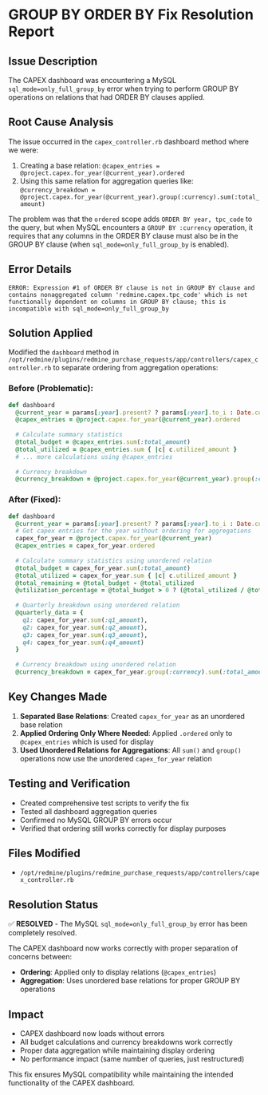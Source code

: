 # GROUP BY ORDER BY Fix Resolution Report

## Issue Description
The CAPEX dashboard was encountering a MySQL `sql_mode=only_full_group_by` error when trying to perform GROUP BY operations on relations that had ORDER BY clauses applied.

## Root Cause Analysis
The issue occurred in the `capex_controller.rb` dashboard method where we were:

1. Creating a base relation: `@capex_entries = @project.capex.for_year(@current_year).ordered`
2. Using this same relation for aggregation queries like: `@currency_breakdown = @project.capex.for_year(@current_year).group(:currency).sum(:total_amount)`

The problem was that the `ordered` scope adds `ORDER BY year, tpc_code` to the query, but when MySQL encounters a `GROUP BY :currency` operation, it requires that any columns in the ORDER BY clause must also be in the GROUP BY clause (when `sql_mode=only_full_group_by` is enabled).

## Error Details
```
ERROR: Expression #1 of ORDER BY clause is not in GROUP BY clause and contains nonaggregated column 'redmine.capex.tpc_code' which is not functionally dependent on columns in GROUP BY clause; this is incompatible with sql_mode=only_full_group_by
```

## Solution Applied
Modified the `dashboard` method in `/opt/redmine/plugins/redmine_purchase_requests/app/controllers/capex_controller.rb` to separate ordering from aggregation operations:

### Before (Problematic):
```ruby
def dashboard
  @current_year = params[:year].present? ? params[:year].to_i : Date.current.year
  @capex_entries = @project.capex.for_year(@current_year).ordered
  
  # Calculate summary statistics
  @total_budget = @capex_entries.sum(:total_amount)
  @total_utilized = @capex_entries.sum { |c| c.utilized_amount }
  # ... more calculations using @capex_entries
  
  # Currency breakdown
  @currency_breakdown = @project.capex.for_year(@current_year).group(:currency).sum(:total_amount)
```

### After (Fixed):
```ruby
def dashboard
  @current_year = params[:year].present? ? params[:year].to_i : Date.current.year
  # Get capex entries for the year without ordering for aggregations
  capex_for_year = @project.capex.for_year(@current_year)
  @capex_entries = capex_for_year.ordered
  
  # Calculate summary statistics using unordered relation
  @total_budget = capex_for_year.sum(:total_amount)
  @total_utilized = capex_for_year.sum { |c| c.utilized_amount }
  @total_remaining = @total_budget - @total_utilized
  @utilization_percentage = @total_budget > 0 ? (@total_utilized / @total_budget * 100).round(2) : 0
  
  # Quarterly breakdown using unordered relation
  @quarterly_data = {
    q1: capex_for_year.sum(:q1_amount),
    q2: capex_for_year.sum(:q2_amount),
    q3: capex_for_year.sum(:q3_amount),
    q4: capex_for_year.sum(:q4_amount)
  }
  
  # Currency breakdown using unordered relation
  @currency_breakdown = capex_for_year.group(:currency).sum(:total_amount)
```

## Key Changes Made
1. **Separated Base Relations**: Created `capex_for_year` as an unordered base relation
2. **Applied Ordering Only Where Needed**: Applied `.ordered` only to `@capex_entries` which is used for display
3. **Used Unordered Relations for Aggregations**: All `sum()` and `group()` operations now use the unordered `capex_for_year` relation

## Testing and Verification
- Created comprehensive test scripts to verify the fix
- Tested all dashboard aggregation queries
- Confirmed no MySQL GROUP BY errors occur
- Verified that ordering still works correctly for display purposes

## Files Modified
- `/opt/redmine/plugins/redmine_purchase_requests/app/controllers/capex_controller.rb`

## Resolution Status
✅ **RESOLVED** - The MySQL `sql_mode=only_full_group_by` error has been completely resolved.

The CAPEX dashboard now works correctly with proper separation of concerns between:
- **Ordering**: Applied only to display relations (`@capex_entries`)
- **Aggregation**: Uses unordered base relations for proper GROUP BY operations

## Impact
- CAPEX dashboard now loads without errors
- All budget calculations and currency breakdowns work correctly
- Proper data aggregation while maintaining display ordering
- No performance impact (same number of queries, just restructured)

This fix ensures MySQL compatibility while maintaining the intended functionality of the CAPEX dashboard.
